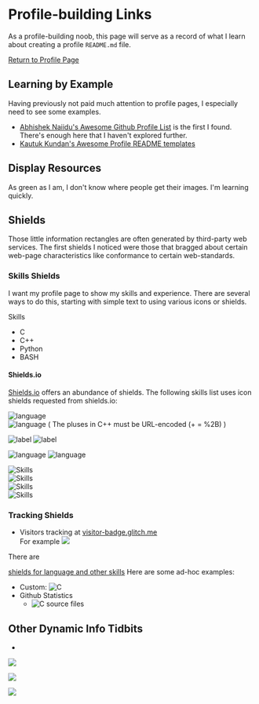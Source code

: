 # Profile-building Links

As a profile-building noob, this page will serve as a record
of what I learn about creating a profile `README.md` file.

[Return to Profile Page](README.md)

## Learning by Example

Having previously not paid much attention to profile pages,
I especially need to see some examples.

- [Abhishek Naiidu's Awesome Github Profile List](https://github.com/abhisheknaiidu/awesome-github-profile-readme) is the first I found.  There's enough
here that I haven't explored further.
- [Kautuk Kundan's Awesome Profile README templates](https://github.com/kautukkundan/Awesome-Profile-README-templates)

## Display Resources

As green as I am, I don't know where people get their images.  I'm learning quickly.

## Shields

Those little information rectangles are often generated by third-party
web services.  The first shields I noticed were those that bragged about
certain web-page characteristics like conformance to certain web-standards.

### Skills Shields

I want my profile page to show my skills and experience.  There are several
ways to do this, starting with simple text to using various icons or shields.

Skills
- C
- C++
- Python
- BASH

#### Shields.io

[Shields.io](https://img.shields.io) offers an abundance of shields.  The following
skills list uses icon shields requested from shields.io:

![language](https://img.shields.io/static/v1?logo=c&message=c&color=66F&label=)  
![language](https://img.shields.io/static/v1?logo=C%2B%2B&message=C%2B%2B&color=66F&label=) 
( The pluses in C++ must be URL-encoded (+ = %2B) )


[//]: <> (The following "label" images have the same output:)
![label](https://img.shields.io/static/v1?label=&message=languages:&color=grey)
![label](https://img.shields.io/badge/-languages:-grey)

[//]: <> (Badges have two parts, one of which is an icon)
![language](https://img.shields.io/static/v1?logo=c&label=&message=c&color=222)
![language](https://img.shields.io/static/v1?logo=python&label=&message=python&color=606&logo-color=AAA)



![Skills](https://img.shields.io/badge/c-programming--language-red)  
![Skills](https://img.shields.io/badge/c++-programming--language-red)  
![Skills](https://img.shields.io/badge/python-programming--language-green)  
![Skills](https://img.shields.io/badge/BASH-scripting--language-blue)




### Tracking Shields

- Visitors tracking at [visitor-badge.glitch.me](https://visitor-badge.glitch.me)  
  For example ![](https://visitor-badge.glitch.me/badge?page_id=cjungmann.cjungmann.links)

There are 

[shields for language and other skills](http://img.shields.io)
Here are some ad-hoc examples:  
- Custom: ![C](https://img.shields.io/static/v1?logo=c&message=venerable&color=555)
- Github Statistics
  - ![C source files](https://img.shields.io/github/languages/code-size/:cjungmann.th)

## Other Dynamic Info Tidbits

- 

![](https://github-readme-stats-sigma-five.vercel.app/api?username=cjungmann&show_icons=true&theme=radical&include_all_commits=true)

![](https://github-readme-stackoverflow-sigma-five.vercel.app/?userID=2415831&theme=dark)

![](https://github-readme-stats.anuraghazra1-sigma-five.vercel.app/api/top-langs/?username=cjungmann&layout=compact&theme=material-palenight)